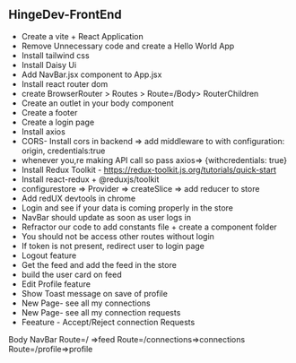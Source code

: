 ## HingeDev-FrontEnd

- Create a vite + React Application
- Remove Unnecessary code and create a Hello World App
- Install tailwind css
- Install Daisy Ui
- Add NavBar.jsx component to App.jsx
- Install react router dom
- create BrowserRouter > Routes > Route=/Body> RouterChildren
- Create an outlet in your body component
- Create a footer
- Create a login page
- Install axios
- CORS- Install cors in backend => add middleware to with configuration: origin, credentials:true
- whenever you,re making API call so pass axios=> {withcredentials: true}
- Install Redux Toolkit - https://redux-toolkit.js.org/tutorials/quick-start
- Install react-redux + @reduxjs/toolkit
- configurestore => Provider => createSlice => add reducer to store
- Add redUX devtools in chrome
- Login and see if your data is coming properly in the store
- NavBar should update as soon as user logs in 
- Refractor our code to add constants file + create a component folder
- You should not be access other routes without login
- If token is not present, redirect user to login page
- Logout feature
- Get the feed and add the feed in the store
- build the user card on feed
- Edit Profile feature
- Show Toast message on save of profile
- New Page- see all my connections 
- New Page- see all my connection requests
- Feeature - Accept/Reject connection Requests

Body
    NavBar
    Route=/ =>feed
    Route=/connections=>connections
    Route=/profile=>profile
    
